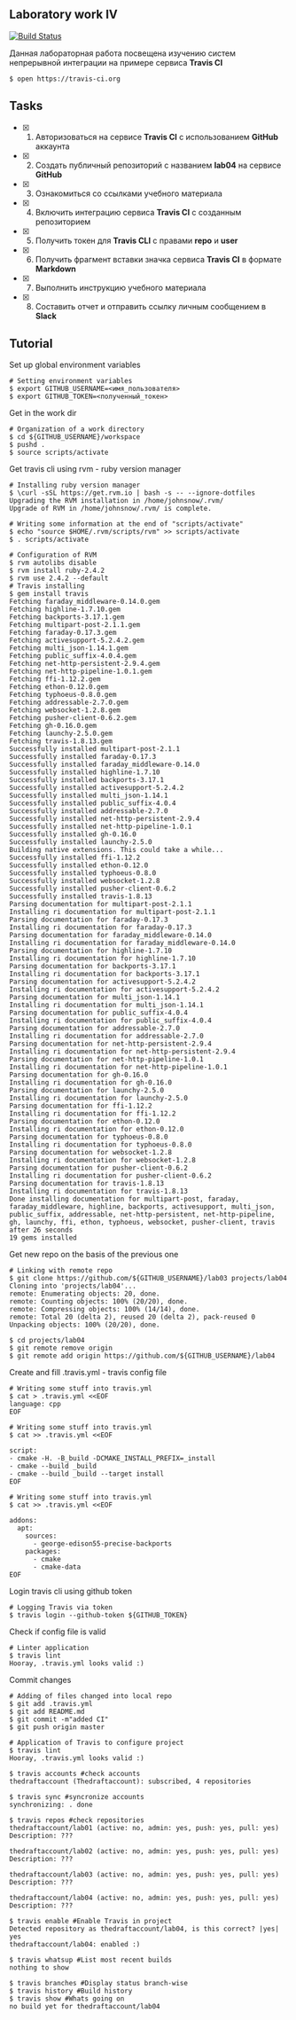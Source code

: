 ## Laboratory work IV

[![Build Status](https://travis-ci.com/thedraftaccount/lab04.svg?branch=master)](https://travis-ci.com/thedraftaccount/lab04)

Данная лабораторная работа посвещена изучению систем непрерывной интеграции на примере сервиса **Travis CI**

```ShellSession
$ open https://travis-ci.org
```

## Tasks

- [x] 1. Авторизоваться на сервисе **Travis CI** с использованием **GitHub** аккаунта
- [x] 2. Создать публичный репозиторий с названием **lab04** на сервисе **GitHub**
- [x] 3. Ознакомиться со ссылками учебного материала
- [x] 4. Включить интеграцию сервиса **Travis CI** с созданным репозиторием
- [x] 5. Получить токен для **Travis CLI** с правами **repo** и **user**
- [x] 6. Получить фрагмент вставки значка сервиса **Travis CI** в формате **Markdown**
- [x] 7. Выполнить инструкцию учебного материала
- [x] 8. Составить отчет и отправить ссылку личным сообщением в **Slack**

## Tutorial

Set up global environment variables

```ShellSession
# Setting environment variables
$ export GITHUB_USERNAME=<имя_пользователя>
$ export GITHUB_TOKEN=<полученный_токен>
```

Get in the work dir

```ShellSession
# Organization of a work directory
$ cd ${GITHUB_USERNAME}/workspace
$ pushd .
$ source scripts/activate
```

Get travis cli using rvm - ruby version manager

```ShellSession
# Installing ruby version manager
$ \curl -sSL https://get.rvm.io | bash -s -- --ignore-dotfiles
Upgrading the RVM installation in /home/johnsnow/.rvm/
Upgrade of RVM in /home/johnsnow/.rvm/ is complete.

# Writing some information at the end of "scripts/activate"
$ echo "source $HOME/.rvm/scripts/rvm" >> scripts/activate
$ . scripts/activate

# Configuration of RVM 
$ rvm autolibs disable
$ rvm install ruby-2.4.2
$ rvm use 2.4.2 --default
# Travis installing
$ gem install travis
Fetching faraday_middleware-0.14.0.gem
Fetching highline-1.7.10.gem
Fetching backports-3.17.1.gem
Fetching multipart-post-2.1.1.gem
Fetching faraday-0.17.3.gem
Fetching activesupport-5.2.4.2.gem
Fetching multi_json-1.14.1.gem
Fetching public_suffix-4.0.4.gem
Fetching net-http-persistent-2.9.4.gem
Fetching net-http-pipeline-1.0.1.gem
Fetching ffi-1.12.2.gem
Fetching ethon-0.12.0.gem
Fetching typhoeus-0.8.0.gem
Fetching addressable-2.7.0.gem
Fetching websocket-1.2.8.gem
Fetching pusher-client-0.6.2.gem
Fetching gh-0.16.0.gem
Fetching launchy-2.5.0.gem
Fetching travis-1.8.13.gem
Successfully installed multipart-post-2.1.1
Successfully installed faraday-0.17.3
Successfully installed faraday_middleware-0.14.0
Successfully installed highline-1.7.10
Successfully installed backports-3.17.1
Successfully installed activesupport-5.2.4.2
Successfully installed multi_json-1.14.1
Successfully installed public_suffix-4.0.4
Successfully installed addressable-2.7.0
Successfully installed net-http-persistent-2.9.4
Successfully installed net-http-pipeline-1.0.1
Successfully installed gh-0.16.0
Successfully installed launchy-2.5.0
Building native extensions. This could take a while...
Successfully installed ffi-1.12.2
Successfully installed ethon-0.12.0
Successfully installed typhoeus-0.8.0
Successfully installed websocket-1.2.8
Successfully installed pusher-client-0.6.2
Successfully installed travis-1.8.13
Parsing documentation for multipart-post-2.1.1
Installing ri documentation for multipart-post-2.1.1
Parsing documentation for faraday-0.17.3
Installing ri documentation for faraday-0.17.3
Parsing documentation for faraday_middleware-0.14.0
Installing ri documentation for faraday_middleware-0.14.0
Parsing documentation for highline-1.7.10
Installing ri documentation for highline-1.7.10
Parsing documentation for backports-3.17.1
Installing ri documentation for backports-3.17.1
Parsing documentation for activesupport-5.2.4.2
Installing ri documentation for activesupport-5.2.4.2
Parsing documentation for multi_json-1.14.1
Installing ri documentation for multi_json-1.14.1
Parsing documentation for public_suffix-4.0.4
Installing ri documentation for public_suffix-4.0.4
Parsing documentation for addressable-2.7.0
Installing ri documentation for addressable-2.7.0
Parsing documentation for net-http-persistent-2.9.4
Installing ri documentation for net-http-persistent-2.9.4
Parsing documentation for net-http-pipeline-1.0.1
Installing ri documentation for net-http-pipeline-1.0.1
Parsing documentation for gh-0.16.0
Installing ri documentation for gh-0.16.0
Parsing documentation for launchy-2.5.0
Installing ri documentation for launchy-2.5.0
Parsing documentation for ffi-1.12.2
Installing ri documentation for ffi-1.12.2
Parsing documentation for ethon-0.12.0
Installing ri documentation for ethon-0.12.0
Parsing documentation for typhoeus-0.8.0
Installing ri documentation for typhoeus-0.8.0
Parsing documentation for websocket-1.2.8
Installing ri documentation for websocket-1.2.8
Parsing documentation for pusher-client-0.6.2
Installing ri documentation for pusher-client-0.6.2
Parsing documentation for travis-1.8.13
Installing ri documentation for travis-1.8.13
Done installing documentation for multipart-post, faraday, faraday_middleware, highline, backports, activesupport, multi_json, public_suffix, addressable, net-http-persistent, net-http-pipeline, gh, launchy, ffi, ethon, typhoeus, websocket, pusher-client, travis after 26 seconds
19 gems installed
```

Get new repo on the basis of the previous one

```ShellSession
# Linking with remote repo
$ git clone https://github.com/${GITHUB_USERNAME}/lab03 projects/lab04
Cloning into 'projects/lab04'...
remote: Enumerating objects: 20, done.
remote: Counting objects: 100% (20/20), done.
remote: Compressing objects: 100% (14/14), done.
remote: Total 20 (delta 2), reused 20 (delta 2), pack-reused 0
Unpacking objects: 100% (20/20), done.

$ cd projects/lab04
$ git remote remove origin
$ git remote add origin https://github.com/${GITHUB_USERNAME}/lab04
```

Create and fill .travis.yml - travis config file

```ShellSession
# Writing some stuff into travis.yml
$ cat > .travis.yml <<EOF
language: cpp
EOF

# Writing some stuff into travis.yml
$ cat >> .travis.yml <<EOF

script:
- cmake -H. -B_build -DCMAKE_INSTALL_PREFIX=_install
- cmake --build _build
- cmake --build _build --target install
EOF

# Writing some stuff into travis.yml
$ cat >> .travis.yml <<EOF

addons:
  apt:
    sources:
      - george-edison55-precise-backports
    packages:
      - cmake
      - cmake-data
EOF
```

Login travis cli using github token

```ShellSession
# Logging Travis via token
$ travis login --github-token ${GITHUB_TOKEN}
```

Check if config file is valid

```ShellSession
# Linter application
$ travis lint
Hooray, .travis.yml looks valid :)

```

Commit changes

```ShellSession
# Adding of files changed into local repo
$ git add .travis.yml
$ git add README.md
$ git commit -m"added CI"
$ git push origin master
```



```ShellSession
# Application of Travis to configure project
$ travis lint
Hooray, .travis.yml looks valid :)

$ travis accounts #check accounts
thedraftaccount (Thedraftaccount): subscribed, 4 repositories

$ travis sync #syncronize accounts
synchronizing: . done

$ travis repos #check repositories
thedraftaccount/lab01 (active: no, admin: yes, push: yes, pull: yes)
Description: ???

thedraftaccount/lab02 (active: no, admin: yes, push: yes, pull: yes)
Description: ???

thedraftaccount/lab03 (active: no, admin: yes, push: yes, pull: yes)
Description: ???

thedraftaccount/lab04 (active: no, admin: yes, push: yes, pull: yes)
Description: ???

$ travis enable #Enable Travis in project
Detected repository as thedraftaccount/lab04, is this correct? |yes| yes
thedraftaccount/lab04: enabled :)

$ travis whatsup #List most recent builds
nothing to show

$ travis branches #Display status branch-wise
$ travis history #Build history
$ travis show #Whats going on
no build yet for thedraftaccount/lab04

```